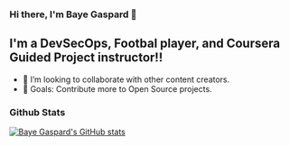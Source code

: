 ### Hi there, I'm Baye Gaspard  👋

## I'm a DevSecOps, Footbal player, and Coursera Guided Project instructor!!

- 👯 I’m looking to collaborate with other content creators.
- 🥅 Goals: Contribute more to Open Source projects.

### Github Stats

  [![Baye Gaspard's GitHub stats](https://github-readme-stats.vercel.app/api?username=bayegaspard&show_icons=true&theme=radical)](https://github.com/bayegaspard/github-readme-stats)

  




